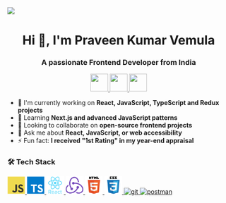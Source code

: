 <img src="https://private-user-images.githubusercontent.com/149656888/420882405-dcf1fac7-4903-427c-9663-91027346c44c.gif?jwt=eyJhbGciOiJIUzI1NiIsInR5cCI6IkpXVCJ9.eyJpc3MiOiJnaXRodWIuY29tIiwiYXVkIjoicmF3LmdpdGh1YnVzZXJjb250ZW50LmNvbSIsImtleSI6ImtleTUiLCJleHAiOjE3NDk2NjM5MzMsIm5iZiI6MTc0OTY2MzYzMywicGF0aCI6Ii8xNDk2NTY4ODgvNDIwODgyNDA1LWRjZjFmYWM3LTQ5MDMtNDI3Yy05NjYzLTkxMDI3MzQ2YzQ0Yy5naWY_WC1BbXotQWxnb3JpdGhtPUFXUzQtSE1BQy1TSEEyNTYmWC1BbXotQ3JlZGVudGlhbD1BS0lBVkNPRFlMU0E1M1BRSzRaQSUyRjIwMjUwNjExJTJGdXMtZWFzdC0xJTJGczMlMkZhd3M0X3JlcXVlc3QmWC1BbXotRGF0ZT0yMDI1MDYxMVQxNzQwMzNaJlgtQW16LUV4cGlyZXM9MzAwJlgtQW16LVNpZ25hdHVyZT02YWJiZmY2M2Q0YmNhOTNlZjEyNzJmMjBjM2JiNDIyM2M3ZjcyYTQyZWZhOTQzYmMwNTQ1YTc0M2QwOTVkYTVlJlgtQW16LVNpZ25lZEhlYWRlcnM9aG9zdCJ9.HCUPe5gH7XQr2WgTwj8cQRk0CX-dDMgjW2SLAOGBdPA">
<h1 align="center">Hi 👋, I'm Praveen Kumar Vemula</h1>
<h3 align="center">A passionate Frontend Developer from India</h3>

<p align="center">
  <a href="https://www.linkedin.com/in/praveen-kumar-vemula/" target="_blank">
    <img src="https://img.icons8.com/fluent/48/000000/linkedin.png" width="40" height="40"/>
  </a>
  <a href="mailto:vemulapraveenkumar705@gmail.com">
    <img src="https://img.icons8.com/fluent/48/000000/gmail.png" width="40" height="40"/>
  </a>
  <a href="https://drive.google.com/file/d/1f-QBLCaQV4xUz_vMHIa0rHB7SwMgF1VF/view" target="_blank">
<img src="https://img.icons8.com/color/48/000000/pdf-2.png" width="40" height="40"/>
   </a>
 
</p>

- 🔭 I'm currently working on **React, JavaScript, TypeScript and Redux projects**
- 🌱 Learning **Next.js and advanced JavaScript patterns**
- 👯 Looking to collaborate on **open-source frontend projects**
- 💬 Ask me about **React, JavaScript, or web accessibility**
- ⚡ Fun fact: **I received "1st Rating" in my year-end appraisal**

<h3 align="left">🛠 Tech Stack</h3>
<p align="left">
  <a href="https://developer.mozilla.org/en-US/docs/Web/JavaScript" target="_blank" rel="noreferrer">
    <img src="https://raw.githubusercontent.com/devicons/devicon/master/icons/javascript/javascript-original.svg" alt="javascript" width="40" height="40"/>
  </a>
  <a href="https://www.typescriptlang.org/" target="_blank" rel="noreferrer">
    <img src="https://raw.githubusercontent.com/devicons/devicon/master/icons/typescript/typescript-original.svg" alt="typescript" width="40" height="40"/>
  </a>
  <a href="https://reactjs.org/" target="_blank" rel="noreferrer">
    <img src="https://raw.githubusercontent.com/devicons/devicon/master/icons/react/react-original-wordmark.svg" alt="react" width="40" height="40"/>
  </a>
  <a href="https://redux.js.org" target="_blank" rel="noreferrer">
    <img src="https://raw.githubusercontent.com/devicons/devicon/master/icons/redux/redux-original.svg" alt="redux" width="40" height="40"/>
  </a>
  <a href="https://www.w3.org/html/" target="_blank" rel="noreferrer">
    <img src="https://raw.githubusercontent.com/devicons/devicon/master/icons/html5/html5-original-wordmark.svg" alt="html5" width="40" height="40"/>
  </a>
  <a href="https://www.w3schools.com/css/" target="_blank" rel="noreferrer">
    <img src="https://raw.githubusercontent.com/devicons/devicon/master/icons/css3/css3-original-wordmark.svg" alt="css3" width="40" height="40"/>
  </a>
  <a href="https://git-scm.com/" target="_blank" rel="noreferrer">
    <img src="https://www.vectorlogo.zone/logos/git-scm/git-scm-icon.svg" alt="git" width="40" height="40"/>
  </a>
  <a href="https://postman.com" target="_blank" rel="noreferrer">
    <img src="https://www.vectorlogo.zone/logos/getpostman/getpostman-icon.svg" alt="postman" width="40" height="40"/>
  </a>
</p>


